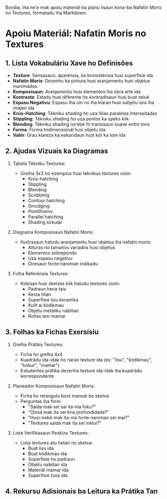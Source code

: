 Bondia, iha ne'e mak apoiu materiál ba planu lisaun kona-ba Nafatin Moris no Textures, formatadu iha Markdown:

# Apoiu Materiál: Nafatin Moris no Textures

## 1. Lista Vokabuláriu Xave ho Definisões

- **Texture**: Sensasaun, aparénsia, ka konsisténsia husi superfísie ida
- **Nafatin Moris**: Dezenhu ka pintura husi aranjamentu husi objetus inanimados
- **Komposisaun**: Aranjamentu husi elementos iha obra arte ida
- **Kontraste**: Estadu husi diferente ho kontradisaun husi buat seluk
- **Espasu Negativu**: Espasu iha oin no iha klaran husi subjetu sira iha imajen ida
- **Krús-Hatching**: Tékniku shading ho uza liñas paralelas interseitadas
- **Stippling**: Tékniku shading ho uza pontos ka speks kiik
- **Blending**: Tékniku shading ne'ebé fó transisaun suave entre tons
- **Forma**: Forma tridimensionál husi objetu ida
- **Valór**: Grau klareza ka eskuridaun husi kór ka tom ida

## 2. Ajudas Vizuais ka Diagramas

1. Tabela Tékniku Textures:
   - Grelha 3x3 ho ezemplus husi téknikus textures oioin:
     - Krús-hatching
     - Stippling
     - Blending
     - Scribbling
     - Contour hatching
     - Smudging
     - Pontilhismo
     - Parallel hatching
     - Shading sirkulár

2. Diagrama Komposisaun Nafatin Moris:
   - Ilustrasaun hatudu aranjamentu husi objetus iha nafatin moris:
     - Alturas no tamaños variados husi objetus
     - Elementos sobrepondo
     - Uza espasu negativu
     - Diresaun fonte naroman indikadu

3. Folha Referénsia Textures:
   - Kolesan husi sketxes kiik hatudu textures oioin:
     - Padraun hena tais
     - Kesta tilian
     - Superfísie lisu keramika
     - Kulit ai kódikmau
     - Objetu metáliku nabilian
     - Roñas tesi mamar

## 3. Folhas ka Fichas Exersísiu

1. Grelha Prátika Textures:
   - Ficha ho grelha 4x4
   - Kuadrádu ida-idak ho naran texture ida (ex: "lisu", "kódikmau", "bokur", "mamar")
   - Estudantes prátika dezenha texture ida-idak iha kuadrádu korrespondente

2. Planeador Komposisaun Nafatin Moris:
   - Ficha ho retángulu boot mamuk ba sketxa
   - Perguntas iha fórin:
     - "Saida mak sei sai ita-nia foku?"
     - "Oinsá mak ita sei kria profundidade?"
     - "Husi-nebé mak ita-nia fonte naroman sei mai?"
     - "Textures saida mak ita sei inklui?"

3. Lista Verifikasaun Peskiza Textures:
   - Lista textures atu hetan no sketxa:
     - Buat lisu ida
     - Buat kódikmau ida
     - Superfísie ho padraun
     - Objetu nabilian ida
     - Materiál mamar ida
     - Superfísie toos ida

## 4. Rekursu Adisionais ba Leitura ka Prátika Tan